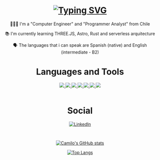 <!-- https://readme-typing-svg.herokuapp.com/demo/?font=+Noto+fonts&weight=500&size=40&duration=4000&color=70A5FD&vCenter=true&lines=Hi+I%27m+Camilo+Pino -->
<h1 align="center">
  <a href="https://git.io/typing-svg"><img src="https://readme-typing-svg.herokuapp.com?font=+Noto+fonts&weight=500&size=40&duration=4000&pause=1000&color=70A5FD&vCenter=true&width=435&lines=Hi+I'm+Camilo+Pino" alt="Typing SVG" /></a>
</h1>

<div align="center">
  
  👩🏻‍💻 I'm a "Computer Engineer" and "Programmer Analyst" from Chile

  📚 I'm currently learning THREE.JS, Astro, Rust and serverless arquitecture

  🗣️ The languages that i can speak are Spanish (native) and English (intermediate - B2)
  
</div>

<div align="center">
  
# Languages and Tools

</div>

<!-- https://github.com/tandpfun/skill-icons#readme -->
<div align="center">
    <a href="" target="_blank">
      <img src="https://skillicons.dev/icons?i=html,css,javascript,typescript"" />
    </a>
    <a href="" target="_blank">
      <img src="https://skillicons.dev/icons?i=mongodb,mysql,postgres" />
    </a>
    <a href="" target="_blank">
      <img src="https://skillicons.dev/icons?i=nodejs,angular,astro,express" />
    </a>
    <a href="" target="_blank">
      <img src="https://skillicons.dev/icons?i=threejs,sequelize" /></span>
    </a>
    <a href="" target="_blank">
      <img src="https://skillicons.dev/icons?i=bootstrap,tailwind" /></span>
    </a>
    <a href="" target="_blank">
      <img src="https://skillicons.dev/icons?i=cloudflare,notion,vscode,nginx,git,github " />
    </a>
    <a href="" target="_blank">
      <img src="https://skillicons.dev/icons?i=linux, windows" />
    </a>
</div>

<br>

<!-- https://github.com/Ileriayo/markdown-badges -->
<!--
[![HTML5](https://img.shields.io/badge/html5-%23E34F26.svg?style=for-the-badge&logo=html5&logoColor=white)]()
[![CSS3](https://img.shields.io/badge/css3-%231572B6.svg?style=for-the-badge&logo=css3&logoColor=white)]()
[![JavaScript](https://img.shields.io/badge/javascript-%23323330.svg?style=for-the-badge&logo=javascript&logoColor=%23F7DF1E)]()
[![TypeScript](https://img.shields.io/badge/typescript-%23007ACC.svg?style=for-the-badge&logo=typescript&logoColor=white)]()
BD -->
<!--
[![MongoDB](https://img.shields.io/badge/MongoDB-%234ea94b.svg?style=for-the-badge&logo=mongodb&logoColor=white)]()
[![MySQL](https://img.shields.io/badge/mysql-4479A1.svg?style=for-the-badge&logo=mysql&logoColor=white)]()
[![Postgres](https://img.shields.io/badge/postgres-%23316192.svg?style=for-the-badge&logo=postgresql&logoColor=white)]()
 runtime environment -->
 <!--
[![NodeJS](https://img.shields.io/badge/node.js-6DA55F?style=for-the-badge&logo=node.js&logoColor=white)]() 
Frameworks -->
 <!--
[![Angular](https://img.shields.io/badge/angular-%23DD0031.svg?style=for-the-badge&logo=angular&logoColor=white)]()
[![Astro](https://img.shields.io/badge/astro-%232C2052.svg?style=for-the-badge&logo=astro&logoColor=white)]()
[![Express.js](https://img.shields.io/badge/express.js-%23404d59.svg?style=for-the-badge&logo=express&logoColor=%2361DAFB)]()
Librerias -->
 <!--
[![Threejs](https://img.shields.io/badge/threejs-black?style=for-the-badge&logo=three.js&logoColor=white)]()
[![Sequelize](https://img.shields.io/badge/Sequelize-52B0E7?style=for-the-badge&logo=Sequelize&logoColor=white)]() 
CSS -->
 <!--
[![Bootstrap](https://img.shields.io/badge/bootstrap-%238511FA.svg?style=for-the-badge&logo=bootstrap&logoColor=white)]()
[![TailwindCSS](https://img.shields.io/badge/tailwindcss-%2338B2AC.svg?style=for-the-badge&logo=tailwind-css&logoColor=white)]() 
Deploy -->

 <!--
[![Cloudflare](https://img.shields.io/badge/Cloudflare-F38020?style=for-the-badge&logo=Cloudflare&logoColor=white)]() 
Tools -->
 <!--
[![Notion](https://img.shields.io/badge/Notion-%23000000.svg?style=for-the-badge&logo=notion&logoColor=white)]()
[![Visual Studio Code](https://img.shields.io/badge/Visual%20Studio%20Code-0078d7.svg?style=for-the-badge&logo=visual-studio-code&logoColor=white)]()
Other-->
 <!--
[![Nginx](https://img.shields.io/badge/nginx-%23009639.svg?style=for-the-badge&logo=nginx&logoColor=white)]()
[![Apache](https://img.shields.io/badge/apache-%23D42029.svg?style=for-the-badge&logo=apache&logoColor=white)]()
[![Git](https://img.shields.io/badge/git-%23F05033.svg?style=for-the-badge&logo=git&logoColor=white)]()
[![GitHub](https://img.shields.io/badge/github-%23121011.svg?style=for-the-badge&logo=github&logoColor=white)]() 
[![Linux](https://img.shields.io/badge/Linux-FCC624?style=for-the-badge&logo=linux&logoColor=black)]()
[![Windows](https://img.shields.io/badge/Windows-0078D6?style=for-the-badge&logo=windows&logoColor=white)]()
-->
<div align="center">
  
  # Social
  
</div>

<div align="center">
  
  [![LinkedIn](https://img.shields.io/badge/linkedin-%230077B5.svg?style=for-the-badge&logo=linkedin&logoColor=white)](https://www.linkedin.com/in/camilo-pino-huerta/)
  
</div>

</br>

<!-- https://github.com/anuraghazra/github-readme-stats -->

<div align="center">
  
  [![Camilo's GitHub stats](https://github-readme-stats.vercel.app/api?username=camilopinoh&count_private=true&show_icons=true&theme=tokyonight&icon_color=4c71f2&text_color=DCDCDC)](https://github.com/anuraghazra/github-readme-stats)

  [![Top Langs](https://github-readme-stats.vercel.app/api/top-langs?username=camilopinoh&show_icons=true&locale=en&layout=compact&hide_progress=true&theme=tokyonight)](https://github.com/anuraghazra/github-readme-stats)
  
</div>

